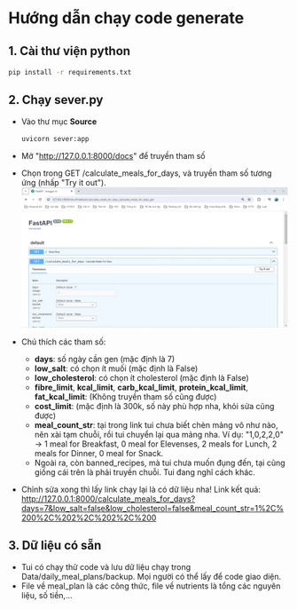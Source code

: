 # Hướng dẫn chạy code generate

## 1. Cài thư viện python

```bash
pip install -r requirements.txt
```

## 2. Chạy sever.py

- Vào thư mục **Source**

  ```bash
  uvicorn sever:app
  ```

- Mở "http://127.0.0.1:8000/docs" để truyền tham số
- Chọn trong GET /calculate_meals_for_days, và truyền tham số tương ứng (nhấp "Try it out").
  ![Ảnh minh họa](fastapi_docs.jpg)
- Chú thích các tham số:
  - **days**: số ngày cần gen (mặc định là 7)
  - **low_salt**: có chọn ít muối (mặc định là False)
  - **low_cholesterol**: có chọn ít cholesterol (mặc định là False)
  - **fibre_limit**, **kcal_limit**, **carb_kcal_limit**, **protein_kcal_limit**, **fat_kcal_limit**: (Không truyền tham số cũng được)
  - **cost_limit**: (mặc định là 300k, số này phù hợp nha, khỏi sửa cũng được)
  - **meal_count_str**: tại trong link tui chưa biết chèn mảng vô như nào, nên xài tạm chuỗi, rồi tui chuyển lại qua mảng nha.
    Ví dụ: "1,0,2,2,0"
    $\rightarrow$ 1 meal for Breakfast, 0 meal for Elevenses, 2 meals for Lunch, 2 meals for Dinner, 0 meal for Snack.
  - Ngoài ra, còn banned_recipes, mà tui chưa muốn đụng đến, tại cũng giống cái trên là phải truyền chuỗi. Tui đang nghĩ cách khác.
- Chỉnh sửa xong thì lấy link chạy lại là có dữ liệu nha!
  Link kết quả: http://127.0.0.1:8000/calculate_meals_for_days?days=7&low_salt=false&low_cholesterol=false&meal_count_str=1%2C%200%2C%202%2C%202%2C%200

## 3. Dữ liệu có sẵn
- Tui có chạy thử code và lưu dữ liệu chạy trong Data/daily_meal_plans/backup. Mọi người có thể lấy để code giao diện.
- File về meal_plan là các công thức, file về nutrients là tổng các nguyên liệu, số tiền,...
